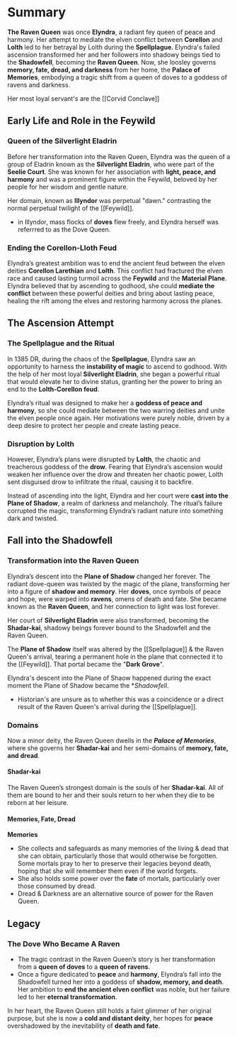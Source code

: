 # Summary
**The Raven Queen** was once **Elyndra**, a radiant fey queen of peace and harmony. Her attempt to mediate the elven conflict between **Corellon** and **Lolth** led to her betrayal by Lolth during the **Spellplague**. Elyndra's failed ascension transformed her and her followers into shadowy beings tied to the **Shadowfell**, becoming the **Raven Queen**. Now, she loosley governs **memory, fate, dread, and darkness** from her home, the **Palace of Memories**, embodying a tragic shift from a queen of doves to a goddess of ravens and darkness.

Her most loyal servant's are the [[Corvid Conclave]]

## Early Life and Role in the Feywild

### Queen of the Silverlight Eladrin

Before her transformation into the Raven Queen, Elyndra was the queen of a group of Eladrin known as the **Silverlight Eladrin**, who were part of the **Seelie Court**. She was known for her association with **light, peace, and harmony** and was a prominent figure within the Feywild, beloved by her people for her wisdom and gentle nature.

Her domain, known as **Illyndor** was perpetual "dawn." contrasting the normal perpetual twilight of the [[Feywild]].
- in Illyndor, mass flocks of **doves** flew freely, and Elyndra herself was referrred to as the Dove Queen.

### Ending the Corellon-Lloth Feud

Elyndra’s greatest ambition was to end the ancient feud between the elven deities **Corellon Larethian** and **Lolth**. This conflict had fractured the elven race and caused lasting turmoil across the **Feywild** and the **Material Plane**. Elyndra believed that by ascending to godhood, she could **mediate the conflict** between these powerful deities and bring about lasting peace, healing the rift among the elves and restoring harmony across the planes.

## The Ascension Attempt

### The Spellplague and the Ritual

In 1385 DR, during the chaos of the **Spellplague**, Elyndra saw an opportunity to harness the **instability of magic** to ascend to godhood. With the help of her most loyal **Silverlight Eladrin**, she began a powerful ritual that would elevate her to divine status, granting her the power to bring an end to the **Lolth-Corellon feud**.

Elyndra’s ritual was designed to make her a **goddess of peace and harmony**, so she could mediate between the two warring deities and unite the elven people once again. Her motivations were purely noble, driven by a deep desire to protect her people and create lasting peace.

### Disruption by Lolth

However, Elyndra’s plans were disrupted by **Lolth**, the chaotic and treacherous goddess of the **drow**. Fearing that Elyndra’s ascension would weaken her influence over the drow and threaten her chaotic power, Lolth sent disguised drow to infiltrate the ritual, causing it to backfire.

Instead of ascending into the light, Elyndra and her court were **cast into the Plane of Shadow**, a realm of darkness and melancholy. The ritual’s failure corrupted the magic, transforming Elyndra’s radiant nature into something dark and twisted. 

## Fall into the Shadowfell

### Transformation into the Raven Queen

Elyndra’s descent into the **Plane of Shadow** changed her forever. The radiant dove-queen was twisted by the magic of the plane, transforming her into a figure of **shadow and memory**. Her **doves**, once symbols of peace and hope, were warped into **ravens**, omens of death and fate. She became known as the **Raven Queen**, and her connection to light was lost forever.

Her court of **Silverlight Eladrin** were also transformed, becoming the **Shadar-kai**, shadowy beings forever bound to the Shadowfell and the Raven Queen. 

The **Plane of Shadow** itself was altered by the [[Spellplague]] & the Raven Queen's arrival, tearing a permanent hole in the plane that connected it to the [[Feywild]].  That portal became the "**Dark Grove**".

 Elyndra's descent into the Plane of Shaow happened during the exact moment the Plane of Shadow became the **Shadowfell*.
 - Historian's are unsure as to whether this was a coincidence or a direct result of the Raven Queen's arrival during the [[Spellplague]].

### Domains

Now a minor deity, the Raven Queen dwells in the ***Palace of Memories***, where she governs her **Shadar-kai** and her semi-domains of **memory, fate, and dread**. 

#### Shadar-kai

The Raven Queen’s strongest domain is the souls of her **Shadar-kai**. All of them are bound to her and their souls return to her when they die to be reborn at her leisure.

#### Memories, Fate, Dread
**Memories** 
- She collects and safeguards as many memories of the living & dead that she can obtain, particularly those that would otherwise be forgotten. Some mortals pray to her to preserve their legacies beyond death, hoping that she will remember them even if the world forgets.
- She also holds some power over the **fate** of mortals, particularly over those consumed by dread.
- Dread & Darkness are an alternative source of power for the Raven Queen.

## Legacy 

### The Dove Who Became A Raven

- The tragic contrast in the Raven Queen’s story is her transformation from a **queen of doves** to a **queen of ravens**. 
- Once a figure dedicated to **peace** and **harmony**, Elyndra’s fall into the Shadowfell turned her into a goddess of **shadow, memory, and death**. Her ambition to **end the ancient elven conflict** was noble, but her failure led to her **eternal transformation**.

In her heart, the Raven Queen still holds a faint glimmer of her original purpose, but she is now a **cold and distant deity**, her hopes for **peace** overshadowed by the inevitability of **death and fate**.